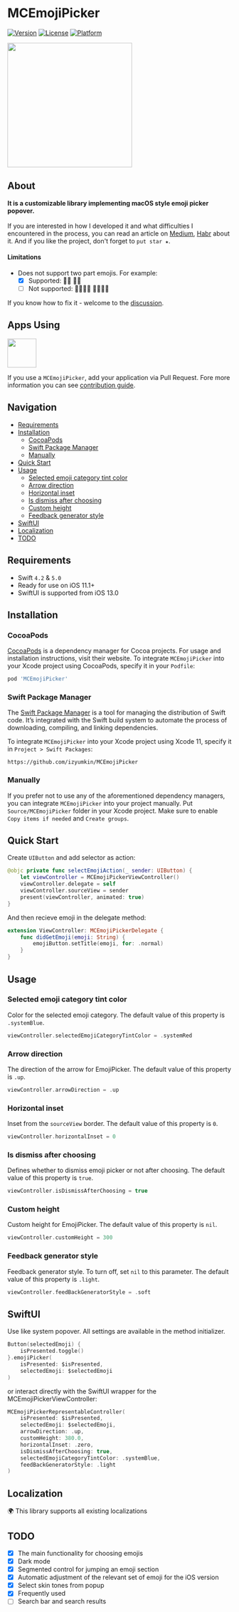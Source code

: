 # MCEmojiPicker

[![Version](https://img.shields.io/cocoapods/v/MCEmojiPicker.svg?style=flat)](https://cocoapods.org/pods/MCEmojiPicker)
[![License](https://img.shields.io/cocoapods/l/MCEmojiPicker.svg?style=flat)](https://cocoapods.org/pods/MCEmojiPicker)
[![Platform](https://img.shields.io/cocoapods/p/MCEmojiPicker.svg?style=flat)](https://cocoapods.org/pods/MCEmojiPicker)

<p float="left">
<img src="https://user-images.githubusercontent.com/50948518/216799717-25b3e4ed-b4c5-4166-91a2-72374b0564f9.gif" width="280">
</p>

## About

<b>It is a customizable library implementing macOS style emoji picker popover.</b>
<br><br>
If you are interested in how I developed it and what difficulties I encountered in the process, you can read an article on [Medium](https://medium.com/@izzyumkin/an-emoji-selection-element-aka-emojipicker-for-ios-like-in-macos-e2fa022b80af), [Habr](https://habr.com/ru/post/716194/) about it.
And if you like the project, don't forget to `put star ★`.

#### Limitations
- Does not support two part emojis. For example:
  - [x] Supported: 🤝🏻 🤝🏿
  - [ ] Not supported: 🫱🏿‍🫲🏻 🫱🏼‍🫲🏿
  
If you know how to fix it - welcome to the [discussion](https://github.com/izyumkin/MCEmojiPicker/discussions/10).

## Apps Using

<p float="left">
    <a href="https://apps.apple.com/app/id1500111859"><img src="http://izyumkin.ru/MCEmojiPicker/AppsUsing/id1500111859.png" height="65"></a>
</p>

If you use a `MCEmojiPicker`, add your application via Pull Request. Fore more information you can see [contribution guide](https://github.com/izyumkin/MCEmojiPicker/blob/main/CONTRIBUTING.md).

## Navigation

- [Requirements](#requirements)
- [Installation](#installation)
    - [CocoaPods](#cocoapods)
    - [Swift Package Manager](#swift-package-manager)
    - [Manually](#manually)
- [Quick Start](#quick-start)
- [Usage](#usage)
    - [Selected emoji category tint color](#selected-emoji-category-tint-color)
    - [Arrow direction](#arrow-direction)
    - [Horizontal inset](#horizontal-inset)
    - [Is dismiss after choosing](#is-dismiss-after-choosing)
    - [Custom height](#custom-height)
    - [Feedback generator style](#feedback-generator-style)
- [SwiftUI](#swiftui)
- [Localization](#localization)
- [TODO](#todo)

## Requirements

- Swift `4.2` & `5.0`
- Ready for use on iOS 11.1+
- SwiftUI is supported from iOS 13.0

## Installation

### CocoaPods

[CocoaPods](https://cocoapods.org) is a dependency manager for Cocoa projects. For usage and installation instructions, visit their website. To integrate `MCEmojiPicker` into your Xcode project using CocoaPods, specify it in your `Podfile`:

```ruby
pod 'MCEmojiPicker'
```

### Swift Package Manager

The [Swift Package Manager](https://swift.org/package-manager/) is a tool for managing the distribution of Swift code. It’s integrated with the Swift build system to automate the process of downloading, compiling, and linking dependencies.

To integrate `MCEmojiPicker` into your Xcode project using Xcode 11, specify it in `Project > Swift Packages`:

```ogdl
https://github.com/izyumkin/MCEmojiPicker
```

### Manually

If you prefer not to use any of the aforementioned dependency managers, you can integrate `MCEmojiPicker` into your project manually. Put `Source/MCEmojiPicker` folder in your Xcode project. Make sure to enable `Copy items if needed` and `Create groups`.

## Quick Start
Create `UIButton` and add selector as action:
```swift
@objc private func selectEmojiAction(_ sender: UIButton) {
    let viewController = MCEmojiPickerViewController()
    viewController.delegate = self
    viewController.sourceView = sender
    present(viewController, animated: true)
}
```

And then recieve emoji in the delegate method:
```swift
extension ViewController: MCEmojiPickerDelegate {
    func didGetEmoji(emoji: String) {
        emojiButton.setTitle(emoji, for: .normal)
    }
}
```

## Usage

### Selected emoji category tint color
Color for the selected emoji category. The default value of this property is `.systemBlue`.

```swift
viewController.selectedEmojiCategoryTintColor = .systemRed
```

### Arrow direction
The direction of the arrow for EmojiPicker. The default value of this property is `.up`.

```swift
viewController.arrowDirection = .up
```

### Horizontal inset
Inset from the `sourceView` border. The default value of this property is `0`.

```swift
viewController.horizontalInset = 0
```

### Is dismiss after choosing
Defines whether to dismiss emoji picker or not after choosing. The default value of this property is `true`.

```swift
viewController.isDismissAfterChoosing = true
```

### Custom height
Custom height for EmojiPicker. The default value of this property is `nil`.

```swift
viewController.customHeight = 300
```

### Feedback generator style
Feedback generator style. To turn off, set `nil` to this parameter. The default value of this property is `.light`.

```swift
viewController.feedBackGeneratorStyle = .soft
```

## SwiftUI

Use like system popover. All settings are available in the method initializer.

```swift
Button(selectedEmoji) {
    isPresented.toggle()
}.emojiPicker(
    isPresented: $isPresented,
    selectedEmoji: $selectedEmoji
)
```

or interact directly with the SwiftUI wrapper for the MCEmojiPickerViewController:

```swift
MCEmojiPickerRepresentableController(
    isPresented: $isPresented,
    selectedEmoji: $selectedEmoji,
    arrowDirection: .up,
    customHeight: 380.0,
    horizontalInset: .zero,
    isDismissAfterChoosing: true,
    selectedEmojiCategoryTintColor: .systemBlue,
    feedBackGeneratorStyle: .light
)
```

## Localization
🌍 This library supports all existing localizations

## TODO

-   [x] The main functionality for choosing emojis
-   [x] Dark mode
-   [x] Segmented control for jumping an emoji section
-   [x] Automatic adjustment of the relevant set of emoji for the iOS version
-   [x] Select skin tones from popup
-   [x] Frequently used
-   [ ] Search bar and search results
